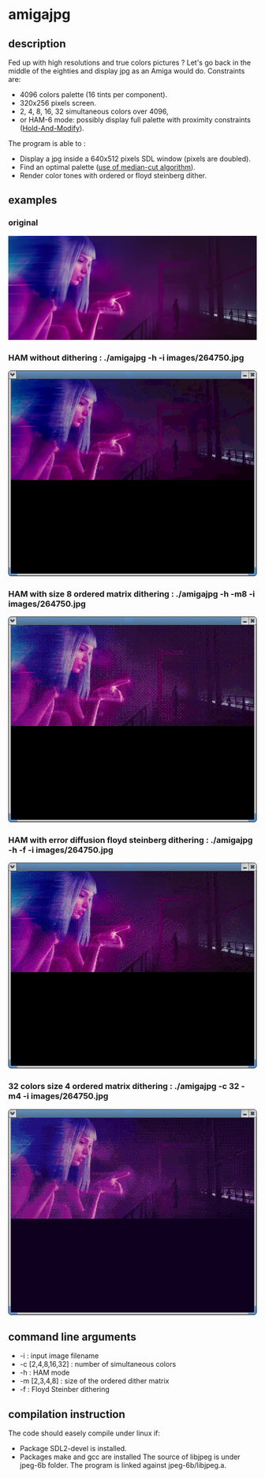 # amigajpg
## description
Fed up with high resolutions and true colors pictures ?
Let's go back in the middle of the eighties and display jpg as an Amiga would do.
Constraints are:
* 4096 colors palette (16 tints per component).
* 320x256 pixels screen.
* 2, 4, 8, 16, 32 simultaneous colors over 4096,
* or HAM-6 mode: possibly display full palette with proximity constraints ([Hold-And-Modify](https://en.wikipedia.org/wiki/Hold-And-Modify)).

The program is able to :
* Display a jpg inside a 640x512 pixels SDL window (pixels are doubled).
* Find an optimal palette ([use of median-cut algorithm](https://en.wikipedia.org/wiki/Median_cut)).
* Render color tones with ordered or floyd steinberg dither.

## examples

### original
![Original](/images/original.jpg)

### HAM without dithering : ./amigajpg -h -i images/264750.jpg 
![HAM without dithering](/images/ham-no-dither.jpg)

### HAM with size 8 ordered matrix dithering : ./amigajpg -h -m8 -i images/264750.jpg
![HAM ordered dithering](/images/ham-dither-8.jpg)

### HAM with error diffusion floyd steinberg dithering : ./amigajpg -h -f -i images/264750.jpg
![HAM fs dithering](/images/ham-dither-floyd.jpg)

### 32 colors size 4 ordered matrix dithering : ./amigajpg -c 32 -m4 -i images/264750.jpg
![32 colors ordered dithering](/images/32-colors-4.jpg)

## command line arguments
* -i : input image filename
* -c [2,4,8,16,32] : number of simultaneous colors
* -h : HAM mode
* -m [2,3,4,8] : size of the ordered dither matrix
* -f : Floyd Steinber dithering

## compilation instruction
The code should easely compile under linux if:
* Package SDL2-devel is installed.
* Packages make and gcc are installed
The source of libjpeg is under jpeg-6b folder. The program is linked against jpeg-6b/libjpeg.a.
